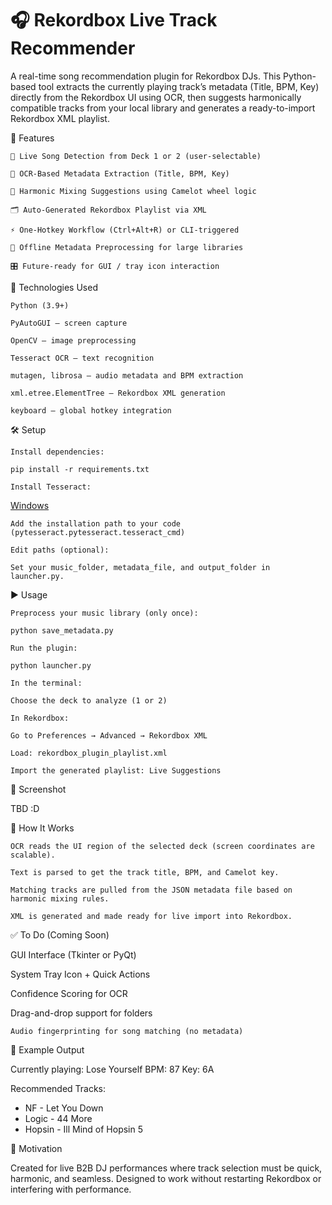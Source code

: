 # 🎧 Rekordbox Live Track Recommender

A real-time song recommendation plugin for Rekordbox DJs.
This Python-based tool extracts the currently playing track’s metadata (Title, BPM, Key) directly from the Rekordbox UI using OCR, then suggests harmonically compatible tracks from your local library and generates a ready-to-import Rekordbox XML playlist.

🚀 Features

    🧠 Live Song Detection from Deck 1 or 2 (user-selectable)

    🔎 OCR-Based Metadata Extraction (Title, BPM, Key)

    🎼 Harmonic Mixing Suggestions using Camelot wheel logic

    🗂 Auto-Generated Rekordbox Playlist via XML

    ⚡ One-Hotkey Workflow (Ctrl+Alt+R) or CLI-triggered

    📁 Offline Metadata Preprocessing for large libraries

    🎛️ Future-ready for GUI / tray icon interaction

🧰 Technologies Used

    Python (3.9+)

    PyAutoGUI – screen capture

    OpenCV – image preprocessing

    Tesseract OCR – text recognition

    mutagen, librosa – audio metadata and BPM extraction

    xml.etree.ElementTree – Rekordbox XML generation

    keyboard – global hotkey integration

🛠️ Setup

    Install dependencies:

  <bash> ```pip install -r requirements.txt``` </bash>

    Install Tesseract:

  [Windows](https://github.com/UB-Mannheim/tesseract/wiki)

    Add the installation path to your code (pytesseract.pytesseract.tesseract_cmd)

    Edit paths (optional):

    Set your music_folder, metadata_file, and output_folder in launcher.py.

▶️ Usage

    Preprocess your music library (only once):

<bash> ```python save_metadata.py``` </bash>

    Run the plugin:

<bash> ```python launcher.py```</bash>

    In the terminal:

    Choose the deck to analyze (1 or 2)

    In Rekordbox:

    Go to Preferences → Advanced → Rekordbox XML

    Load: rekordbox_plugin_playlist.xml

    Import the generated playlist: Live Suggestions

📸 Screenshot

TBD :D 

🧠 How It Works

    OCR reads the UI region of the selected deck (screen coordinates are scalable).

    Text is parsed to get the track title, BPM, and Camelot key.

    Matching tracks are pulled from the JSON metadata file based on harmonic mixing rules.

    XML is generated and made ready for live import into Rekordbox.

✅ To Do (Coming Soon)

GUI Interface (Tkinter or PyQt)

System Tray Icon + Quick Actions

Confidence Scoring for OCR

Drag-and-drop support for folders

    Audio fingerprinting for song matching (no metadata)

💬 Example Output

Currently playing: Lose Yourself
BPM: 87
Key: 6A

Recommended Tracks:
- NF - Let You Down
- Logic - 44 More
- Hopsin - Ill Mind of Hopsin 5


🧠 Motivation

Created for live B2B DJ performances where track selection must be quick, harmonic, and seamless. Designed to work without restarting Rekordbox or interfering with performance. 
